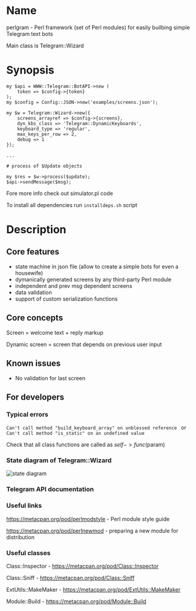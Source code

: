 # Name

perlgram - Perl framework (set of Perl modules) for easily builbing simple Telegram text bots

Main class is Telegram::Wizard

# Synopsis

```
my $api = WWW::Telegram::BotAPI->new (
    token => $config->{token}
);
my $config = Config::JSON->new('examples/screens.json');

my $w = Telegram::Wizard->new({
	screens_arrayref => $config->{screens},
	dyn_kbs_class => 'Telegram::DynamicKeyboards',
	keyboard_type => 'regular',
	max_keys_per_row => 2,
	debug => 1
});

...

# process of $Update objects

my $res = $w->process($update);
$api->sendMessage($msg);

```

Fore more info check out simulator.pl code

To install all dependencies run ``installdeps.sh`` script

# Description

## Core features

* state machine in json file (allow to create a simple bots for even a housewife)
* dymanically generated screens by any third-party Perl module
* independent and prev msg dependent screens
* data validation
* support of custom serialization functions

## Core concepts 

Screen = welcome text + reply markup

Dynamic screen = screen that depends on previous user input


## Known issues

* No validation for last screen


## For developers

### Typical errors


```Can't call method "build_keyboard_array" on unblessed reference ``` or
```Can't call method "is_static" on an undefined value ```

Check that all class functions are called as $self->func($param)

### State diagram of Telegram::Wizard

![state diagram](http://i.imgur.com/MNWI4MX.png)

### Telegram API documentation

### Useful links

https://metacpan.org/pod/perlmodstyle - Perl module style guide

https://metacpan.org/pod/perlnewmod - preparing a new module for distribution


### Useful classes

Class::Inspector - https://metacpan.org/pod/Class::Inspector

Class::Sniff - https://metacpan.org/pod/Class::Sniff

ExtUtils::MakeMaker - https://metacpan.org/pod/ExtUtils::MakeMaker

Module::Build - https://metacpan.org/pod/Module::Build